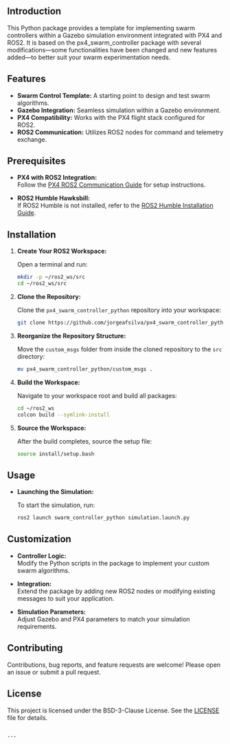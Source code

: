 ## Introduction

This Python package provides a template for implementing swarm controllers within a Gazebo simulation environment integrated with PX4 and ROS2. It is based on the px4_swarm_controller package with several modifications—some functionalities have been changed and new features added—to better suit your swarm experimentation needs.

## Features

- **Swarm Control Template:** A starting point to design and test swarm algorithms.
- **Gazebo Integration:** Seamless simulation within a Gazebo environment.
- **PX4 Compatibility:** Works with the PX4 flight stack configured for ROS2.
- **ROS2 Communication:** Utilizes ROS2 nodes for command and telemetry exchange.

## Prerequisites

- **PX4 with ROS2 Integration:**  
  Follow the [PX4 ROS2 Communication Guide](https://docs.px4.io/main/en/ros/ros2_comm.html) for setup instructions.

- **ROS2 Humble Hawksbill:**  
  If ROS2 Humble is not installed, refer to the [ROS2 Humble Installation Guide](https://docs.ros.org/en/humble/Installation.html).

## Installation

1. **Create Your ROS2 Workspace:**

   Open a terminal and run:

   ```bash
   mkdir -p ~/ros2_ws/src
   cd ~/ros2_ws/src
   ```

2. **Clone the Repository:**

   Clone the `px4_swarm_controller_python` repository into your workspace:

   ```bash
   git clone https://github.com/jorgeafsilva/px4_swarm_controller_python
   ```

3. **Reorganize the Repository Structure:**

   Move the `custom_msgs` folder from inside the cloned repository to the `src` directory:

   ```bash
   mv px4_swarm_controller_python/custom_msgs .
   ```

6. **Build the Workspace:**

   Navigate to your workspace root and build all packages:

   ```bash
   cd ~/ros2_ws
   colcon build --symlink-install
   ```

7. **Source the Workspace:**

   After the build completes, source the setup file:

   ```bash
   source install/setup.bash
   ```

## Usage

- **Launching the Simulation:**

  To start the simulation, run:

  ```bash
  ros2 launch swarm_controller_python simulation.launch.py
  ```

## Customization

- **Controller Logic:**  
  Modify the Python scripts in the package to implement your custom swarm algorithms.

- **Integration:**  
  Extend the package by adding new ROS2 nodes or modifying existing messages to suit your application.

- **Simulation Parameters:**  
  Adjust Gazebo and PX4 parameters to match your simulation requirements.

## Contributing

Contributions, bug reports, and feature requests are welcome! Please open an issue or submit a pull request.

## License

This project is licensed under the BSD-3-Clause License. See the [LICENSE](LICENSE) file for details.
```

---

